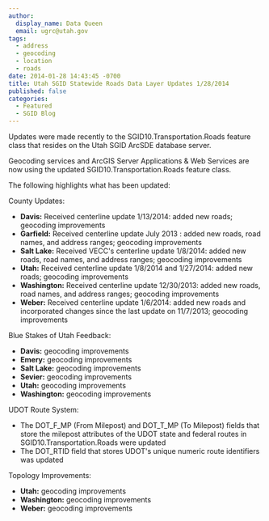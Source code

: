 ```yaml
---
author:
  display_name: Data Queen
  email: ugrc@utah.gov
tags:
  - address
  - geocoding
  - location
  - roads
date: 2014-01-28 14:43:45 -0700
title: Utah SGID Statewide Roads Data Layer Updates 1/28/2014
published: false
categories:
  - Featured
  - SGID Blog
---
```

Updates were made recently to the SGID10.Transportation.Roads feature class that resides on the Utah SGID ArcSDE database server.

Geocoding services and ArcGIS Server Applications & Web Services are now using the updated SGID10.Transportation.Roads feature class.

The following highlights what has been updated:

County Updates:

- **Davis:** Received centerline update 1/13/2014: added new roads; geocoding improvements
- **Garfield:** Received centerline update July 2013 : added new roads, road names, and address ranges; geocoding improvements
- **Salt Lake:** Received VECC's centerline update 1/8/2014: added new roads, road names, and address ranges; geocoding improvements
- **Utah:** Received centerline update 1/8/2014 and 1/27/2014: added new roads; geocoding improvements
- **Washington:** Received centerline update 12/30/2013: added new roads, road names, and address ranges; geocoding improvements
- **Weber:** Received centerline update 1/6/2014: added new roads and incorporated changes since the last update on 11/7/2013; geocoding improvements

Blue Stakes of Utah Feedback:

- **Davis:** geocoding improvements
- **Emery:** geocoding improvements
- **Salt Lake:** geocoding improvements
- **Sevier:** geocoding improvements
- **Utah:** geocoding improvements
- **Washington:** geocoding improvements

UDOT Route System:

- The DOT\_F\_MP (From Milepost) and DOT\_T\_MP (To Milepost) fields that store the milepost attributes of the UDOT state and federal routes in SGID10.Transportation.Roads were updated
- The DOT_RTID field that stores UDOT's unique numeric route identifiers was updated

Topology Improvements:

- **Utah:** geocoding improvements
- **Washington:** geocoding improvements
- **Weber:** geocoding improvements
